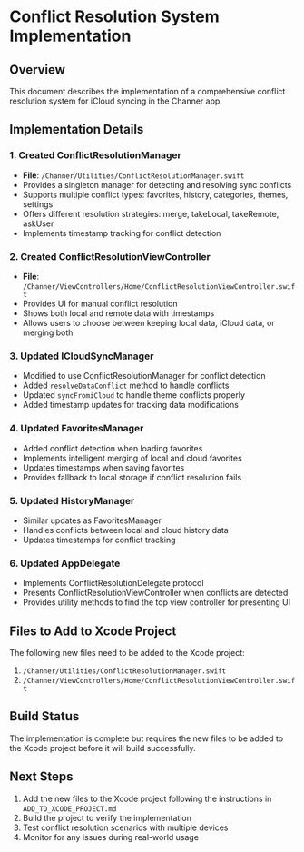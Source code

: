 # Conflict Resolution System Implementation

## Overview

This document describes the implementation of a comprehensive conflict resolution system for iCloud syncing in the Channer app.

## Implementation Details

### 1. Created ConflictResolutionManager

- **File**: `/Channer/Utilities/ConflictResolutionManager.swift`
- Provides a singleton manager for detecting and resolving sync conflicts
- Supports multiple conflict types: favorites, history, categories, themes, settings
- Offers different resolution strategies: merge, takeLocal, takeRemote, askUser
- Implements timestamp tracking for conflict detection

### 2. Created ConflictResolutionViewController

- **File**: `/Channer/ViewControllers/Home/ConflictResolutionViewController.swift`
- Provides UI for manual conflict resolution
- Shows both local and remote data with timestamps
- Allows users to choose between keeping local data, iCloud data, or merging both

### 3. Updated ICloudSyncManager

- Modified to use ConflictResolutionManager for conflict detection
- Added `resolveDataConflict` method to handle conflicts
- Updated `syncFromiCloud` to handle theme conflicts properly
- Added timestamp updates for tracking data modifications

### 4. Updated FavoritesManager

- Added conflict detection when loading favorites
- Implements intelligent merging of local and cloud favorites
- Updates timestamps when saving favorites
- Provides fallback to local storage if conflict resolution fails

### 5. Updated HistoryManager

- Similar updates as FavoritesManager
- Handles conflicts between local and cloud history data
- Updates timestamps for conflict tracking

### 6. Updated AppDelegate

- Implements ConflictResolutionDelegate protocol
- Presents ConflictResolutionViewController when conflicts are detected
- Provides utility methods to find the top view controller for presenting UI

## Files to Add to Xcode Project

The following new files need to be added to the Xcode project:

1. `/Channer/Utilities/ConflictResolutionManager.swift`
2. `/Channer/ViewControllers/Home/ConflictResolutionViewController.swift`

## Build Status

The implementation is complete but requires the new files to be added to the Xcode project before it will build successfully.

## Next Steps

1. Add the new files to the Xcode project following the instructions in `ADD_TO_XCODE_PROJECT.md`
2. Build the project to verify the implementation
3. Test conflict resolution scenarios with multiple devices
4. Monitor for any issues during real-world usage
